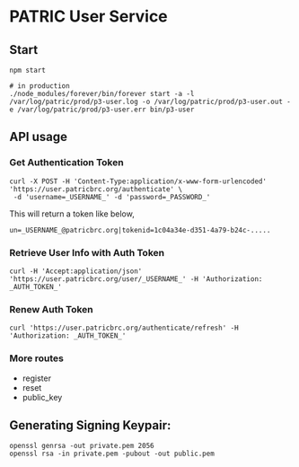 # PATRIC User Service

## Start
```
npm start

# in production
./node_modules/forever/bin/forever start -a -l /var/log/patric/prod/p3-user.log -o /var/log/patric/prod/p3-user.out -e /var/log/patric/prod/p3-user.err bin/p3-user
```

## API usage

### Get Authentication Token
```
curl -X POST -H 'Content-Type:application/x-www-form-urlencoded' 'https://user.patricbrc.org/authenticate' \
 -d 'username=_USERNAME_' -d 'password=_PASSWORD_'
```

This will return a token like below,
```
un=_USERNAME_@patricbrc.org|tokenid=1c04a34e-d351-4a79-b24c-.....
```

### Retrieve User Info with Auth Token
```
curl -H 'Accept:application/json' 'https://user.patricbrc.org/user/_USERNAME_' -H 'Authorization: _AUTH_TOKEN_'
```

### Renew Auth Token
```
curl 'https://user.patricbrc.org/authenticate/refresh' -H 'Authorization: _AUTH_TOKEN_'
```

### More routes
- register
- reset
- public_key

## Generating Signing Keypair:
```
openssl genrsa -out private.pem 2056
openssl rsa -in private.pem -pubout -out public.pem 
```
